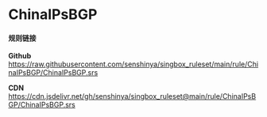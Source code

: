 # ChinaIPsBGP

#### 规则链接

**Github**
https://raw.githubusercontent.com/senshinya/singbox_ruleset/main/rule/ChinaIPsBGP/ChinaIPsBGP.srs

**CDN**
https://cdn.jsdelivr.net/gh/senshinya/singbox_ruleset@main/rule/ChinaIPsBGP/ChinaIPsBGP.srs